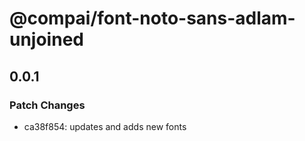 # @compai/font-noto-sans-adlam-unjoined

## 0.0.1
### Patch Changes

- ca38f854: updates and adds new fonts
